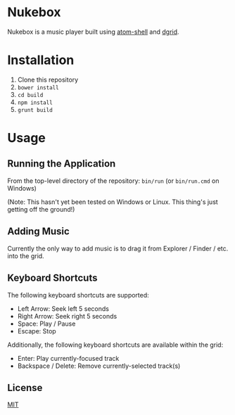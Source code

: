 # Nukebox

Nukebox is a music player built using [atom-shell](https://github.com/atom/atom-shell/) and
[dgrid](http://dgrid.io/).

# Installation

1. Clone this repository
1. `bower install`
1. `cd build`
1. `npm install`
1. `grunt build`

# Usage

## Running the Application

From the top-level directory of the repository: `bin/run` (or `bin/run.cmd` on Windows)

(Note:  This hasn't yet been tested on Windows or Linux.  This thing's just getting off the ground!)

## Adding Music

Currently the only way to add music is to drag it from Explorer / Finder / etc. into the grid.

## Keyboard Shortcuts

The following keyboard shortcuts are supported:

* Left Arrow:  Seek left 5 seconds
* Right Arrow:  Seek right 5 seconds
* Space:  Play / Pause
* Escape:  Stop

Additionally, the following keyboard shortcuts are available within the grid:

* Enter:  Play currently-focused track
* Backspace / Delete:  Remove currently-selected track(s)

## License

[MIT](http://opensource.org/licenses/MIT)
